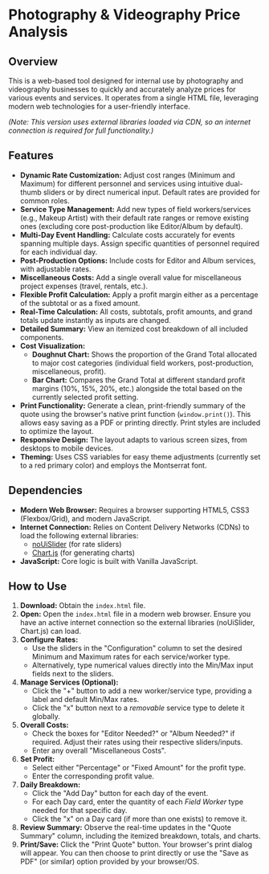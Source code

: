 # Photography & Videography Price Analysis

## Overview

This is a web-based tool designed for internal use by photography and videography businesses to quickly and accurately analyze prices for various events and services. It operates from a single HTML file, leveraging modern web technologies for a user-friendly interface.

*(Note: This version uses external libraries loaded via CDN, so an internet connection is required for full functionality.)*

## Features

* **Dynamic Rate Customization:** Adjust cost ranges (Minimum and Maximum) for different personnel and services using intuitive dual-thumb sliders or by direct numerical input. Default rates are provided for common roles.
* **Service Type Management:** Add new types of field workers/services (e.g., Makeup Artist) with their default rate ranges or remove existing ones (excluding core post-production like Editor/Album by default).
* **Multi-Day Event Handling:** Calculate costs accurately for events spanning multiple days. Assign specific quantities of personnel required for each individual day.
* **Post-Production Options:** Include costs for Editor and Album services, with adjustable rates.
* **Miscellaneous Costs:** Add a single overall value for miscellaneous project expenses (travel, rentals, etc.).
* **Flexible Profit Calculation:** Apply a profit margin either as a percentage of the subtotal or as a fixed amount.
* **Real-Time Calculation:** All costs, subtotals, profit amounts, and grand totals update instantly as inputs are changed.
* **Detailed Summary:** View an itemized cost breakdown of all included components.
* **Cost Visualization:**
    * **Doughnut Chart:** Shows the proportion of the Grand Total allocated to major cost categories (individual field workers, post-production, miscellaneous, profit).
    * **Bar Chart:** Compares the Grand Total at different standard profit margins (10%, 15%, 20%, etc.) alongside the total based on the currently selected profit setting.
* **Print Functionality:** Generate a clean, print-friendly summary of the quote using the browser's native print function (`window.print()`). This allows easy saving as a PDF or printing directly. Print styles are included to optimize the layout.
* **Responsive Design:** The layout adapts to various screen sizes, from desktops to mobile devices.
* **Theming:** Uses CSS variables for easy theme adjustments (currently set to a red primary color) and employs the Montserrat font.

## Dependencies

* **Modern Web Browser:** Requires a browser supporting HTML5, CSS3 (Flexbox/Grid), and modern JavaScript.
* **Internet Connection:** Relies on Content Delivery Networks (CDNs) to load the following external libraries:
    * [noUiSlider](https://refreshless.com/nouislider/) (for rate sliders)
    * [Chart.js](https://www.chartjs.org/) (for generating charts)
* **JavaScript:** Core logic is built with Vanilla JavaScript.

## How to Use

1.  **Download:** Obtain the `index.html` file.
2.  **Open:** Open the `index.html` file in a modern web browser. Ensure you have an active internet connection so the external libraries (noUiSlider, Chart.js) can load.
3.  **Configure Rates:**
    * Use the sliders in the "Configuration" column to set the desired Minimum and Maximum rates for each service/worker type.
    * Alternatively, type numerical values directly into the Min/Max input fields next to the sliders.
4.  **Manage Services (Optional):**
    * Click the "+" button to add a new worker/service type, providing a label and default Min/Max rates.
    * Click the "x" button next to a *removable* service type to delete it globally.
5.  **Overall Costs:**
    * Check the boxes for "Editor Needed?" or "Album Needed?" if required. Adjust their rates using their respective sliders/inputs.
    * Enter any overall "Miscellaneous Costs".
6.  **Set Profit:**
    * Select either "Percentage" or "Fixed Amount" for the profit type.
    * Enter the corresponding profit value.
7.  **Daily Breakdown:**
    * Click the "Add Day" button for each day of the event.
    * For each Day card, enter the quantity of each *Field Worker* type needed for that specific day.
    * Click the "x" on a Day card (if more than one exists) to remove it.
8.  **Review Summary:** Observe the real-time updates in the "Quote Summary" column, including the itemized breakdown, totals, and charts.
9.  **Print/Save:** Click the "Print Quote" button. Your browser's print dialog will appear. You can then choose to print directly or use the "Save as PDF" (or similar) option provided by your browser/OS.
